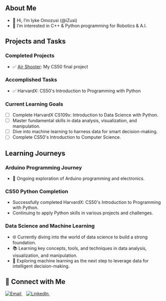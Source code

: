 ## About Me

- 👋 Hi, I’m Iyke Omozusi (@iZusi)
- 👀 I’m interested in C++ & Python programming for Robotics & A.I.

## Projects and Tasks

### Completed Projects
- ✅ [Air Shooter](https://github.com/iZusi/air_shooter): My CS50 final project

### Accomplished Tasks
- ✅ HarvardX: CS50's Introduction to Programming with Python

### Current Learning Goals
- [ ] Complete HarvardX CS109x: Introduction to Data Science with Python.
- [ ] Master fundamental skills in data analysis, visualization, and manipulation.
- [ ] Dive into machine learning to harness data for smart decision-making.
- [ ] Complete CS50's Introduction to Computer Science.

## Learning Journeys

### Arduino Programming Journey
- 🚀 Ongoing exploration of Arduino programming and electronics.

### CS50 Python Completion
- Successfully completed HarvardX: CS50's Introduction to Programming with Python.
- Continuing to apply Python skills in various projects and challenges.

### Data Science and Machine Learning
- 🌐 Currently diving into the world of data science to build a strong foundation.
- 📚 Learning key concepts, tools, and techniques in data analysis, visualization, and manipulation.
- 🤖 Exploring machine learning as the next step to leverage data for intelligent decision-making.

## 🚀 Connect with Me
<p align="left">
  <a href="mailto:iyke.zusi@gmail.com">
    <img src="https://img.shields.io/badge/Email-%23D14836.svg?&style=for-the-badge&logo=gmail&logoColor=white" alt="Email">
  </a>&nbsp;&nbsp;
  <a href="https://www.linkedin.com/in/iomozusi/">
    <img src="https://img.shields.io/badge/LinkedIn-%230077B5.svg?&style=for-the-badge&logo=linkedin&logoColor=white" alt="LinkedIn">
  </a>&nbsp;&nbsp;
</p>

<!---
iZusi/iZusi is a ✨ special ✨ repository because its `README.md` (this file) appears on your GitHub profile.
You can click the Preview link to take a look at your changes.
--->
